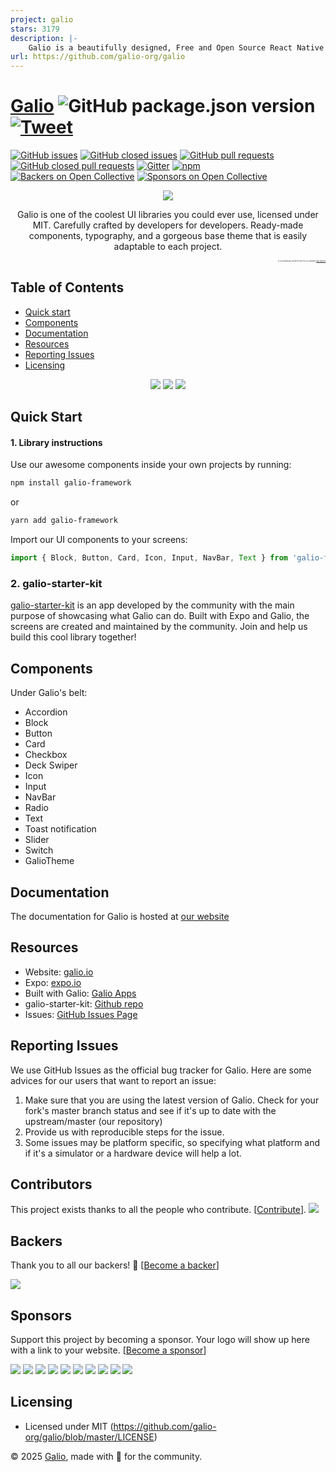 ```yaml
---
project: galio
stars: 3179
description: |-
    Galio is a beautifully designed, Free and Open Source React Native Framework
url: https://github.com/galio-org/galio
---
```


# [Galio](https://www.galio.io) ![GitHub package.json version](https://img.shields.io/github/package-json/v/galio-org/galio.svg) [![Tweet](https://img.shields.io/twitter/url/http/shields.io.svg?style=social&logo=twitter)](https://twitter.com/home?status=Galio,%20a%20free%20and%20beautiful%20UI%20framework%20https%3A//galio.io/%20%23reactnative%20%23react%20%23design%20%23developers%20%23freebie%20via%20%40galioframework)

[![GitHub issues](https://img.shields.io/github/issues/galio-org/galio.svg?style=popout)](https://github.com/galio-org/galio/issues)
[![GitHub closed issues](https://img.shields.io/github/issues-closed/galio-org/galio.svg)](https://github.com/galio-org/galio/issues?q=is%3Aissue+is%3Aclosed)
[![GitHub pull requests](https://img.shields.io/github/issues-pr/galio-org/galio.svg)](https://github.com/galio-org/galio/pulls)
[![GitHub closed pull requests](https://img.shields.io/github/issues-pr-closed/galio-org/galio.svg)](https://github.com/galio-org/galio/pulls?q=is%3Apr+is%3Aclosed)
[![Gitter](https://badges.gitter.im/NIT-dgp/General.svg)](https://gitter.im/galio-community)
[![npm](https://img.shields.io/npm/dm/galio-framework.svg)](https://www.npmjs.com/package/galio-framework)
[![Backers on Open Collective](https://opencollective.com/galio/backers/badge.svg)](#backers) 
[![Sponsors on Open Collective](https://opencollective.com/galio/sponsors/badge.svg)](#sponsors) 

<p align="center">
  <img src="assets/galio-logo.png">
  <p align="center">Galio is one of the coolest UI libraries you could ever use, licensed under MIT. Carefully crafted by developers for developers. Ready-made components, typography, and a gorgeous base theme that is easily adaptable to each project.</p>
  <p align="right" style="font-size: 2">Try our showcase app, built with the help of our cool community!
  <a href="https://github.com/galio-org/galio-starter-kit">galio-starter-kit</a></p>
</p>

## Table of Contents
* [Quick start](#quick-start)
* [Components](#components)
* [Documentation](#documentation)
* [Resources](#resources)
* [Reporting Issues](#reporting-issues)
* [Licensing](#licensing)

<p align="center">
  <img src="https://raw.githubusercontent.com/galio-org/galio-org.github.io/master/img/readme3.jpg">
  <img src="https://i.imgur.com/8kcSRNl.png">
  <img src="https://i.imgur.com/KLM1Zbw.png">
</p>

## Quick Start

#### 1. Library instructions
Use our awesome components inside your own projects by running: 
```bash
npm install galio-framework
```
or
```sh
yarn add galio-framework
```
Import our UI components to your screens:
```js
import { Block, Button, Card, Icon, Input, NavBar, Text } from 'galio-framework';
```

### 2. galio-starter-kit
[galio-starter-kit](https://github.com/galio-org/galio-starter-kit) is an app developed by the community with the main purpose of showcasing what Galio can do. Built with Expo and Galio, the screens are created and maintained by the community. Join and help us build this cool library together! 



## Components

Under Galio's belt:
* Accordion
* Block
* Button
* Card
* Checkbox
* Deck Swiper
* Icon
* Input
* NavBar
* Radio
* Text
* Toast notification
* Slider
* Switch
* GalioTheme

## Documentation

The documentation for Galio is hosted at [our website](https://galio.io/docs?ref=galio-repo)

## Resources

* Website: [galio.io](https://galio.io?ref=galio-repo)
* Expo: [expo.io](https://expo.io?ref=galio-repo)
* Built with Galio: [Galio Apps](https://galio.io/built-with-galio)
* galio-starter-kit: [Github repo](https://github.com/galio-org/galio-starter-kit)
* Issues: [GitHub Issues Page](https://github.com/galio-org/galio/issues)


## Reporting Issues

We use GitHub Issues as the official bug tracker for Galio. Here are some advices for our users that want to report an issue:

1. Make sure that you are using the latest version of Galio. Check for your fork's master branch status and see if it's up to date with the upstream/master (our repository)
2. Provide us with reproducible steps for the issue.
3. Some issues may be platform specific, so specifying what platform and if it's a simulator or a hardware device will help a lot.

## Contributors
This project exists thanks to all the people who contribute. [[Contribute](CONTRIBUTING.md)].
<a href="https://github.com/galio-org/galio/contributors"><img src="https://opencollective.com/galio/contributors.svg?width=890&button=false" /></a>


## Backers

Thank you to all our backers! 🙏 [[Become a backer](https://opencollective.com/galio#backer)]

<a href="https://opencollective.com/galio#backers" target="_blank"><img src="https://opencollective.com/galio/backers.svg?width=890"></a>


## Sponsors

Support this project by becoming a sponsor. Your logo will show up here with a link to your website. [[Become a sponsor](https://opencollective.com/galio#sponsor)]

<a href="https://opencollective.com/galio/sponsor/0/website" target="_blank"><img src="https://opencollective.com/galio/sponsor/0/avatar.svg"></a>
<a href="https://opencollective.com/galio/sponsor/1/website" target="_blank"><img src="https://opencollective.com/galio/sponsor/1/avatar.svg"></a>
<a href="https://opencollective.com/galio/sponsor/2/website" target="_blank"><img src="https://opencollective.com/galio/sponsor/2/avatar.svg"></a>
<a href="https://opencollective.com/galio/sponsor/3/website" target="_blank"><img src="https://opencollective.com/galio/sponsor/3/avatar.svg"></a>
<a href="https://opencollective.com/galio/sponsor/4/website" target="_blank"><img src="https://opencollective.com/galio/sponsor/4/avatar.svg"></a>
<a href="https://opencollective.com/galio/sponsor/5/website" target="_blank"><img src="https://opencollective.com/galio/sponsor/5/avatar.svg"></a>
<a href="https://opencollective.com/galio/sponsor/6/website" target="_blank"><img src="https://opencollective.com/galio/sponsor/6/avatar.svg"></a>
<a href="https://opencollective.com/galio/sponsor/7/website" target="_blank"><img src="https://opencollective.com/galio/sponsor/7/avatar.svg"></a>
<a href="https://opencollective.com/galio/sponsor/8/website" target="_blank"><img src="https://opencollective.com/galio/sponsor/8/avatar.svg"></a>
<a href="https://opencollective.com/galio/sponsor/9/website" target="_blank"><img src="https://opencollective.com/galio/sponsor/9/avatar.svg"></a>

## Licensing

* Licensed under MIT (<https://github.com/galio-org/galio/blob/master/LICENSE>)

© 2025 [Galio](https://galio.io?ref=galio-repo), made with 💚 for the community.

